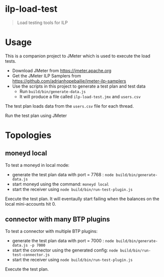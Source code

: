 # ilp-load-test
> Load testing tools for ILP

# Usage

This is a companion project to JMeter which is used to execute the load tests.
 - Download JMeter from https://jmeter.apache.org
 - Get the JMeter ILP Samplers from https://github.com/adrianhopebailie/jmeter-ilp-samplers
 - Use the scripts in this project to generate a test plan and test data
    - Run `build/bin/generate-data.js`
    - It will produce a file called `ilp-load-test.jmx` and `users.csv`

The test plan loads data from the `users.csv` file for each thread.

Run the test plan using JMeter

# Topologies

## moneyd local

To test a moneyd in local mode:
- generate the test plan data with port = 7768 : `node build/bin/generate-data.js`
- start moneyd using the command: `moneyd local`
- start the receiver using `node build/bin/run-test-plugin.js`

Execute the test plan. It will eventaully start failing when the balances on the local mini-accounts hit 0.

## connector with many BTP plugins

To test a connector with multiple BTP plugins:
- generate the test plan data with port = 7000 : `node build/bin/generate-data.js -p 7000`
- start the connector using the generated config: `node build/bin/run-test-connector.js`
- start the receiver using `node build/bin/run-test-plugin.js`

Execute the test plan.
